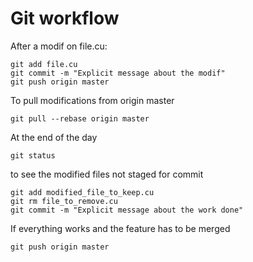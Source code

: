 # Git workflow

After a modif on file.cu:

	git add file.cu
	git commit -m "Explicit message about the modif"
	git push origin master

To pull modifications from origin master

	git pull --rebase origin master

At the end of the day

	git status

to see the modified files not staged for commit

	git add modified_file_to_keep.cu
	git rm file_to_remove.cu
	git commit -m "Explicit message about the work done"

If everything works and the feature has to be merged

	git push origin master

